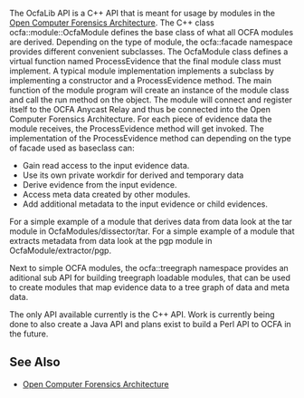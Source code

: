 The OcfaLib API is a C++ API that is meant for usage by modules in the
[Open Computer Forensics
Architecture](Open_Computer_Forensics_Architecture "wikilink"). The C++
class ocfa::module::OcfaModule defines the base class of what all OCFA
modules are derived. Depending on the type of module, the ocfa::facade
namespace provides different convenient subclasses. The OcfaModule class
defines a virtual function named ProcessEvidence that the final module
class must implement. A typical module implementation implements a
subclass by implementing a constructor and a ProcessEvidence method. The
main function of the module program will create an instance of the
module class and call the run method on the object. The module will
connect and register itself to the OCFA Anycast Relay and thus be
connected into the Open Computer Forensics Architecture. For each piece
of evidence data the module receives, the ProcessEvidence method will
get invoked. The implementation of the ProcessEvidence method can
depending on the type of facade used as baseclass can:

- Gain read access to the input evidence data.
- Use its own private workdir for derived and temporary data
- Derive evidence from the input evidence.
- Access meta data created by other modules.
- Add additional metadata to the input evidence or child evidences.

For a simple example of a module that derives data from data look at the
tar module in OcfaModules/dissector/tar. For a simple example of a
module that extracts metadata from data look at the pgp module in
OcfaModule/extractor/pgp.

Next to simple OCFA modules, the ocfa::treegraph namespace provides an
aditional sub API for building treegraph loadable modules, that can be
used to create modules that map evidence data to a tree graph of data
and meta data.

The only API available currently is the C++ API. Work is currently being
done to also create a Java API and plans exist to build a Perl API to
OCFA in the future.

## See Also

- [Open Computer Forensics
  Architecture](Open_Computer_Forensics_Architecture "wikilink")